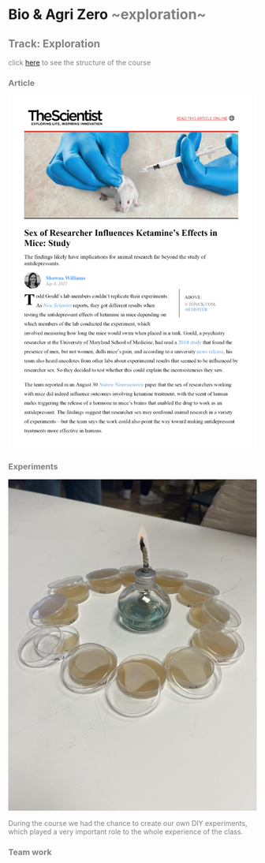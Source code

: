 # Bio & Agri Zero <font color="gray"> ~exploration~   
## Track: Exploration

click [here](https://fablabbcn.github.io/mdef-docs/academic_year_2022_23/term_1_2022_23/biology_%26_agri_zero_2022_23/) to see the structure of the course  

### Article
![](article.jpg)


### Experiments
![](samples.JPEG)

During the course we had the chance to create our own DIY experiments, which played a very important role to the whole experience of the class.
### Team work
